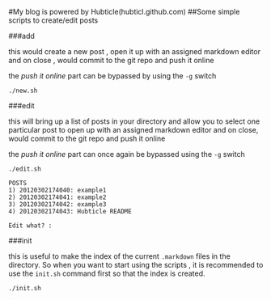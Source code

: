 #My blog is powered by Hubticle(hubticl.github.com)
##Some simple scripts to create/edit posts

###add

this would create a new post , open it up with an assigned markdown editor and on close , would commit to the git repo and push it online

the *push it online* part can be bypassed by using the `-g` switch

	./new.sh

###edit

this will bring up a list of posts in your directory and allow you to select one particular post to open up with an assigned markdown editor and on close, would commit to the git repo and push it online

the *push it online* part can once again be bypassed using the `-g` switch

	./edit.sh

	POSTS
	1) 20120302174040: example1
	2) 20120302174041: example2
	3) 20120302174042: example3
	4) 20120302174043: Hubticle README

	Edit what? :

###init

this is useful to make the index of the current `.markdown` files in the directory. So when you want to start using the scripts , it is recommended to use the `init.sh` command first so that the index is created.

	./init.sh